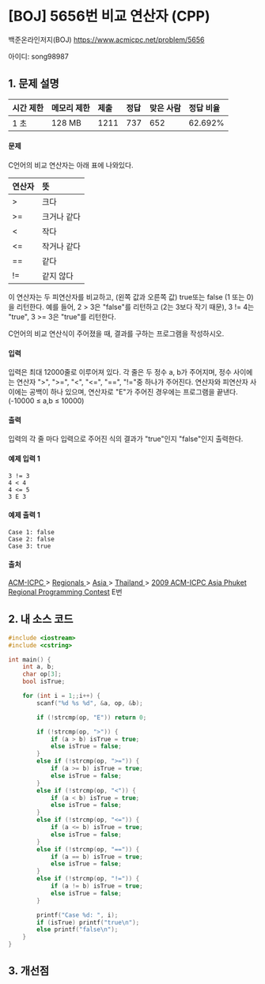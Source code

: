 # [BOJ] 5656번 비교 연산자 (CPP)

백준온라인저지(BOJ) https://www.acmicpc.net/problem/5656

아이디: song98987



## 1. 문제 설명

| 시간 제한 | 메모리 제한 | 제출 | 정답 | 맞은 사람 | 정답 비율 |
| :-------- | :---------- | :--- | :--- | :-------- | :-------- |
| 1 초      | 128 MB      | 1211 | 737  | 652       | 62.692%   |

#### 문제

C언어의 비교 연산자는 아래 표에 나와있다. 

| 연산자 | 뜻          |
| :----- | :---------- |
| >      | 크다        |
| >=     | 크거나 같다 |
| <      | 작다        |
| <=     | 작거나 같다 |
| ==     | 같다        |
| !=     | 같지 않다   |

이 연산자는 두 피연산자를 비교하고, (왼쪽 값과 오른쪽 값) true또는 false (1 또는 0)을 리턴한다. 예를 들어, 2 > 3은 "false"를 리턴하고 (2는 3보다 작기 때문), 3 != 4는 "true", 3 >= 3은 "true"를 리턴한다.

C언어의 비교 연산식이 주어졌을 때, 결과를 구하는 프로그램을 작성하시오.

#### 입력

입력은 최대 12000줄로 이루어져 있다. 각 줄은 두 정수 a, b가 주어지며, 정수 사이에는 연산자 ">", ">=", "<", "<=", "==", "!="중 하나가 주어진다. 연산자와 피연산자 사이에는 공백이 하나 있으며, 연산자로 "E"가 주어진 경우에는 프로그램을 끝낸다. (-10000 ≤ a,b ≤ 10000)

#### 출력

입력의 각 줄 마다 입력으로 주어진 식의 결과가 "true"인지 "false"인지 출력한다.



#### 예제 입력 1

```
3 != 3
4 < 4
4 <= 5
3 E 3
```

#### 예제 출력 1

```
Case 1: false
Case 2: false
Case 3: true
```



#### 출처

[ACM-ICPC ](https://www.acmicpc.net/category/1)> [Regionals ](https://www.acmicpc.net/category/7)> [Asia ](https://www.acmicpc.net/category/42)> [Thailand ](https://www.acmicpc.net/category/102)> [2009 ACM-ICPC Asia Phuket Regional Programming Contest](https://www.acmicpc.net/category/detail/563) E번



## 2. 내 소스 코드

```C++
#include <iostream>
#include <cstring>

int main() {
	int a, b;
	char op[3];
	bool isTrue;

	for (int i = 1;;i++) {
		scanf("%d %s %d", &a, op, &b);

		if (!strcmp(op, "E")) return 0;

		if (!strcmp(op, ">")) {
			if (a > b) isTrue = true;
			else isTrue = false;
		}
		else if (!strcmp(op, ">=")) {
			if (a >= b) isTrue = true;
			else isTrue = false;
		}
		else if (!strcmp(op, "<")) {
			if (a < b) isTrue = true;
			else isTrue = false;
		}
		else if (!strcmp(op, "<=")) {
			if (a <= b) isTrue = true;
			else isTrue = false;
		}
		else if (!strcmp(op, "==")) {
			if (a == b) isTrue = true;
			else isTrue = false;
		}
		else if (!strcmp(op, "!=")) {
			if (a != b) isTrue = true;
			else isTrue = false;
		}

		printf("Case %d: ", i);
		if (isTrue) printf("true\n");
		else printf("false\n");
	}
}
```



## 3. 개선점


